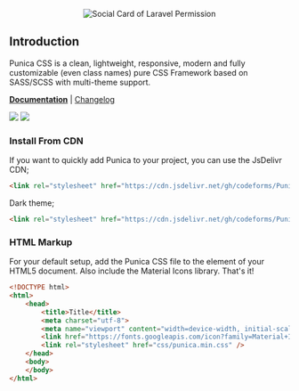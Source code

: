 <p align="center"><img src="https://repository-images.githubusercontent.com/273822674/de89df80-6b52-11eb-95fa-0490a9ebe259" alt="Social Card of Laravel Permission"></p>

## Introduction
Punica CSS is a clean, lightweight, responsive, modern and fully customizable (even class names) pure CSS Framework based on SASS/SCSS with multi-theme support.

<p>
    <a href="http://punica.site" target="_blank"><strong>Documentation</strong></a> |  
    <a href="https://github.com/codeforms/Punica-CSS-Framework/releases">Changelog</a>
</p>
<p>
    <a href="https://github.com/codeforms/Punica-CSS-Framework/blob/master/LICENSE"><img src="https://img.shields.io/github/license/codeforms/Punica-CSS-Framework"></a>
    <a href="https://github.com/codeforms/Punica-CSS-Framework/releases"><img src="https://img.shields.io/github/v/release/codeforms/Punica-CSS-Framework"></a>
</p>

### Install From CDN
If you want to quickly add Punica to your project, you can use the JsDelivr CDN;
```html
<link rel="stylesheet" href="https://cdn.jsdelivr.net/gh/codeforms/Punica-CSS-Framework@2.x.x/dist/punica.min.css" crossorigin="anonymous">
```
Dark theme;
```html
<link rel="stylesheet" href="https://cdn.jsdelivr.net/gh/codeforms/Punica-CSS-Framework@2.x.x/dist/punica-dark.min.css" crossorigin="anonymous">
```

### HTML Markup
For your default setup, add the Punica CSS file to the <head> element of your HTML5 document. Also include the Material Icons library. That's it!
```html
<!DOCTYPE html>
<html>
    <head>
        <title>Title</title>
        <meta charset="utf-8">
        <meta name="viewport" content="width=device-width, initial-scale=1">
        <link href="https://fonts.googleapis.com/icon?family=Material+Icons" rel="stylesheet">
        <link rel="stylesheet" href="css/punica.min.css" />
    </head>
    <body>
    </body>
</html>
```